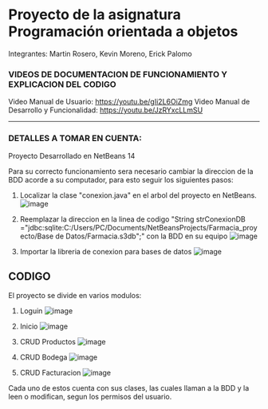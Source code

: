 # Proyecto de la asignatura Programación orientada a objetos

Integrantes: Martin Rosero, Kevin Moreno, Erick Palomo

### VIDEOS DE DOCUMENTACION DE FUNCIONAMIENTO Y EXPLICACION DEL CODIGO

Video Manual de Usuario: https://youtu.be/gIi2L6OiZmg
Video Manual de Desarrollo y Funcionalidad: https://youtu.be/JzRYxcLLmSU

-------------------------------------------------------------------------------

### DETALLES A TOMAR EN CUENTA:

Proyecto Desarrollado en NetBeans 14

Para su correcto funcionamiento sera necesario cambiar la direccion de la BDD
acorde a su computador, para esto seguir los siguientes pasos:

1) Localizar la clase "conexion.java" en el arbol del proyecto en NetBeans.
![image](https://user-images.githubusercontent.com/85313351/188401462-abb9675c-3547-4a22-b97c-e3dc4387c7bd.png)

2) Reemplazar la direccion en la linea de codigo  "String strConexionDB ="jdbc:sqlite:C:/Users/PC/Documents/NetBeansProjects/Farmacia_proyecto/Base de Datos/Farmacia.s3db";" con la BDD en su equipo
![image](https://user-images.githubusercontent.com/85313351/188401652-52ac037d-b147-4f54-9513-2e31a84fe5c4.png)

3) Importar la libreria de conexion para bases de datos
![image](https://user-images.githubusercontent.com/85313351/188401915-a485ecba-3472-45bd-adf3-2a1c1a4745c2.png)

## CODIGO

El proyecto se divide en varios modulos:

1) Loguin
![image](https://user-images.githubusercontent.com/85313351/188402543-d8629443-c075-41e7-aa57-70ead4f944c5.png)

2) Inicio
![image](https://user-images.githubusercontent.com/85313351/188402611-6db370a6-7ae4-43e6-b296-337e5272d26b.png)

3) CRUD Productos
![image](https://user-images.githubusercontent.com/85313351/188402668-5281a49e-4d8e-4952-acdf-df4903c9f8cc.png)

4) CRUD Bodega
![image](https://user-images.githubusercontent.com/85313351/188402719-430afd8b-8180-438b-b51a-be4f131009d7.png)

5) CRUD Facturacion
![image](https://user-images.githubusercontent.com/85313351/188402800-6a9b942c-3175-405e-84ec-b5098893b5b0.png)

Cada uno de estos cuenta con sus clases, las cuales llaman a la BDD y la leen o modifican, segun los permisos del
usuario.








